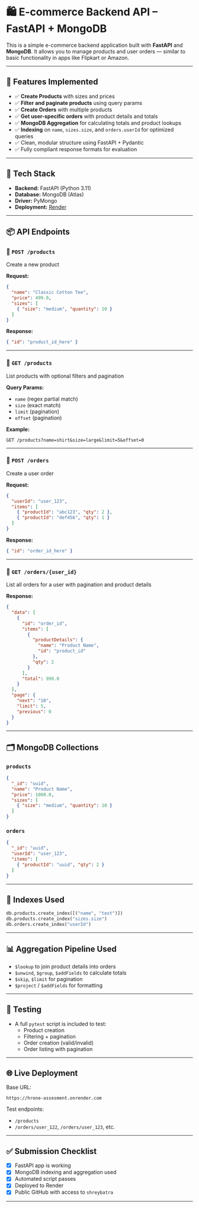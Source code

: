 
# 🛍️ E-commerce Backend API – FastAPI + MongoDB

This is a simple e-commerce backend application built with **FastAPI** and **MongoDB**. It allows you to manage products and user orders — similar to basic functionality in apps like Flipkart or Amazon.

---

## 🚀 Features Implemented

- ✅ **Create Products** with sizes and prices
- ✅ **Filter and paginate products** using query params
- ✅ **Create Orders** with multiple products
- ✅ **Get user-specific orders** with product details and totals
- ✅ **MongoDB Aggregation** for calculating totals and product lookups
- ✅ **Indexing** on `name`, `sizes.size`, and `orders.userId` for optimized queries
- ✅ Clean, modular structure using FastAPI + Pydantic
- ✅ Fully compliant response formats for evaluation

---

## 🧠 Tech Stack

- **Backend:** FastAPI (Python 3.11)
- **Database:** MongoDB (Atlas)
- **Driver:** PyMongo
- **Deployment:** [Render](https://render.com)

---

## 📦 API Endpoints

### 🔹 `POST /products`

Create a new product

**Request:**
```json
{
  "name": "Classic Cotton Tee",
  "price": 499.0,
  "sizes": [
    { "size": "medium", "quantity": 10 }
  ]
}
```

**Response:**
```json
{ "id": "product_id_here" }
```

---

### 🔹 `GET /products`

List products with optional filters and pagination

**Query Params:**
- `name` (regex partial match)
- `size` (exact match)
- `limit` (pagination)
- `offset` (pagination)

**Example:**
```
GET /products?name=shirt&size=large&limit=5&offset=0
```

---

### 🔹 `POST /orders`

Create a user order

**Request:**
```json
{
  "userId": "user_123",
  "items": [
    { "productId": "abc123", "qty": 2 },
    { "productId": "def456", "qty": 1 }
  ]
}
```

**Response:**
```json
{ "id": "order_id_here" }
```

---

### 🔹 `GET /orders/{user_id}`

List all orders for a user with pagination and product details

**Response:**
```json
{
  "data": [
    {
      "id": "order_id",
      "items": [
        {
          "productDetails": {
            "name": "Product Name",
            "id": "product_id"
          },
          "qty": 2
        }
      ],
      "total": 998.0
    }
  ],
  "page": {
    "next": "10",
    "limit": 5,
    "previous": 0
  }
}
```

---

## 🗂️ MongoDB Collections

### `products`
```json
{
  "_id": "uuid",
  "name": "Product Name",
  "price": 1000.0,
  "sizes": [
    { "size": "medium", "quantity": 10 }
  ]
}
```

### `orders`
```json
{
  "_id": "uuid",
  "userId": "user_123",
  "items": [
    { "productId": "uuid", "qty": 2 }
  ]
}
```

---

## 🔎 Indexes Used

```python
db.products.create_index([("name", "text")])
db.products.create_index("sizes.size")
db.orders.create_index("userId")
```

---

## 📊 Aggregation Pipeline Used

- `$lookup` to join product details into orders
- `$unwind`, `$group`, `$addFields` to calculate totals
- `$skip`, `$limit` for pagination
- `$project` / `$addFields` for formatting

---

## 🧪 Testing

- A full `pytest` script is included to test:
  - Product creation
  - Filtering + pagination
  - Order creation (valid/invalid)
  - Order listing with pagination

---

## 🌐 Live Deployment

Base URL:
```
https://hrone-assesment.onrender.com
```

Test endpoints:
- `/products`
- `/orders/user_122`, `/orders/user_123`, etc.

---

## ✅ Submission Checklist

- [x] FastAPI app is working
- [x] MongoDB indexing and aggregation used
- [x] Automated script passes
- [x] Deployed to Render
- [x] Public GitHub with access to `shreybatra`

---
